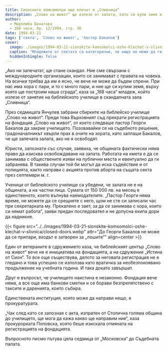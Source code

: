 ```yaml
---
title: Сионските комсомолци още клечат в „Сливница“
description: „Слово на живот“ ще излезе от залата, като си купи земя и си построи сграда
author: 
  - Миролюба Бенатова
  - 168 часа, бр. 12/1994, стр. 36
date: 1994-03-21
tags: ['секта', 'Слово на живот', 'пастор Бакалов']
cover:
  image: ./images/1994-03-21-sionskite-komsomolci-oshe-klechat-v-slivnica/cover.webp
  caption: "Младежите от сектата са категорични, че нищо не може да ги спре. Снимки: Борис Разаклиев"
  hiddenInSingle: false
---
```


„Ако ни запечатат, ще стане скандал. Ние сме свързани с международните организации, които се занимават с правата на човека. На всички трябва да им е ясно, че вече не може да бъдем спрени. При нас има хора с пари, и то с много пари, и ние ще си купим земя, върху която ще построим наша сграда“, каза за „168 часа“ младеж, който излезе от занятие на библейското училище в скандалната зала „Сливница“.

През седмицата Янчулев забрани сбирките на библейско училище „Слово на живот“. Преди това Върховният съд прекрати регистрацията на фондация „Слово на живот“, от което следваше пастор Георги Бакалов да закрие училището. Позовавайки се на съдебното решение, градоначалникът хвърли прах в очите на хората, като заплаши Бакалов, че ще запечата залата, ако не я освободят.

Юристи, запознати със случая, заявиха, че общината фактически няма право да изисква освобождаване на залата. Работата на кмета е да се занимава с обществените изяви на публични места и евентуално да ги забранява. В такива случаи той би могъл да иска съдействие и от полицията, както направи с акцията против аборта на същата секта през септември м. г.

Ученици от библейското училище са убедени, че залата не е на общината, а на частни лица. Сумата от 150 000 лв. на месец е единственото, което вълнува наемодателите. „Пастор Георги няма време, не можете да се срещнете с него, щом не сте си записали час при секретарката му. Прекалено е зает, за да се занимава с хора, които си нямат работа“, заяви предан последовател и не допусна екипа дори да надникне.

{{< figure src="../../images/1994-03-21-sionskite-komsomolci-oshe-klechat-v-slivnica/closed-doors.webp" attr="До Георги Бакалов не може да се припари, входът е затворен за „лошите“" align=center >}}

Един от ветераните в сдружението каза, че библейският център „Слово на живот“ вече не е инициатива на фондацията, а на сдружение „Истина от Сион“. То все още съществува, делото за неговата регистрация не е гледано и това успешно се използва като вратичка за необезпокоявано продължение на учебната година. И така докато завършат.

Друг е въпросът, че училището наистина е незаконно. Фондация вече няма, а все още има банкови сметки и се борави безпрепятствено с таксите и даренията, които събира.

Единствената институция, която може да направи нещо, е прокуратурата.

„Чак след като се запозная с акта, изпратен от Столична голяма община до училището, ще мога да кажа какво ще направим ние“, каза прокурорката Поповска, която беше изискала отмяната на регистрацията на фондацията.

Въпросното писмо пътува цяла седмица от „Московска“ до Съдебната палата.